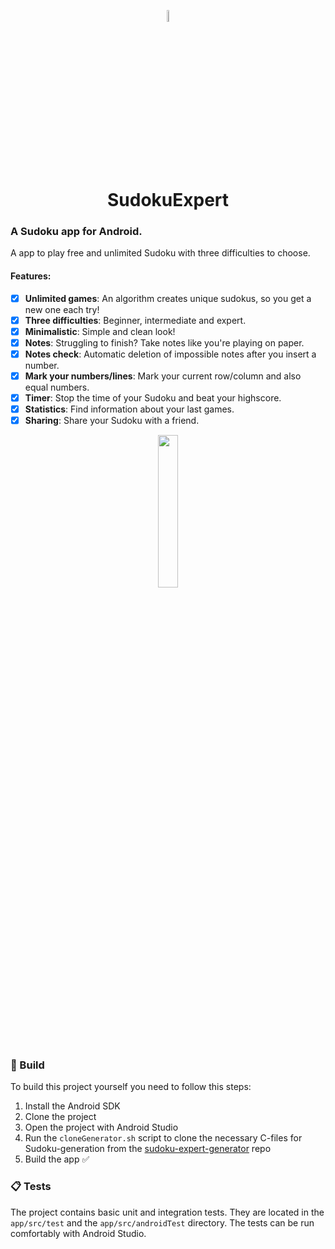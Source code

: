<p align="center">
  <img src="https://philipphofer.de/img/logo.png" width="7%" alt="SudokuExpert Logo">
</p>
<h1 align="center" style="margin-top: 0px;">SudokuExpert</h1>

### A Sudoku app for Android.
A app to play free and unlimited Sudoku with three difficulties to choose.

#### Features:
- [x] **Unlimited games**: An algorithm creates unique sudokus, so you get a new one each try!
- [x] **Three difficulties**: Beginner, intermediate and expert.
- [x] **Minimalistic**: Simple and clean look!
- [x] **Notes**: Struggling to finish? Take notes like you're playing on paper.
- [x] **Notes check**: Automatic deletion of impossible notes after you insert a number.
- [x] **Mark your numbers/lines**: Mark your current row/column and also equal numbers.
- [x] **Timer**: Stop the time of your Sudoku and beat your highscore.
- [x] **Statistics**: Find information about your last games.
- [x] **Sharing**: Share your Sudoku with a friend.
 
<p align="center">
  <a href="https://play.google.com/store/apps/details?id=com.aol.philipphofer">
    <img src="https://philipphofer.de/img/google-play-badge.png" width="25%">
  </a>
</p>

### :hammer: Build
To build this project yourself you need to follow this steps:
1. Install the Android SDK
2. Clone the project
3. Open the project with Android Studio
4. Run the `cloneGenerator.sh` script to clone the necessary C-files for Sudoku-generation from the [sudoku-expert-generator](https://github.com/hofaphil/sudoku-expert-generator) repo
5. Build the app :white_check_mark:

### :clipboard: Tests
The project contains basic unit and integration tests. They are located in the `app/src/test` and the `app/src/androidTest` directory. The tests can be run comfortably with Android Studio.
